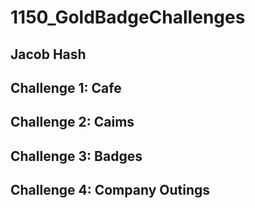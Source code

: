 # 1150_GoldBadgeChallenges
## Jacob Hash
## Challenge 1: Cafe
## Challenge 2: Caims
## Challenge 3: Badges
## Challenge 4: Company Outings
